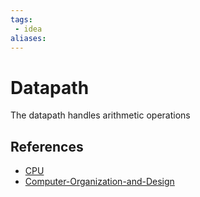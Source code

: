 ```yaml
---
tags:
 - idea
aliases:
---
```


# Datapath

The datapath handles arithmetic operations

## References

- [CPU](CPU.md)
- [Computer-Organization-and-Design](Computer-Organization-and-Design.md)
